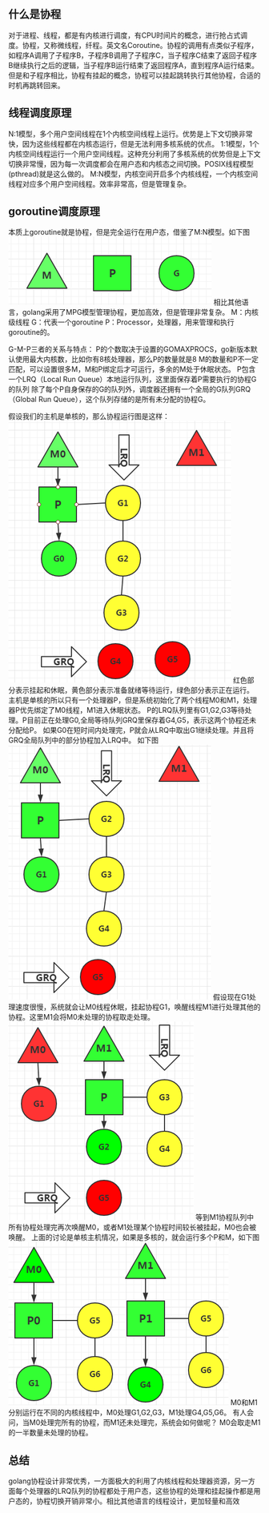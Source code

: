 ## 什么是协程

对于进程、线程，都是有内核进行调度，有CPU时间片的概念，进行抢占式调度。协程，又称微线程，纤程。英文名Coroutine。协程的调用有点类似子程序，如程序A调用了子程序B，子程序B调用了子程序C，当子程序C结束了返回子程序B继续执行之后的逻辑，当子程序B运行结束了返回程序A，直到程序A运行结束。但是和子程序相比，协程有挂起的概念，协程可以挂起跳转执行其他协程，合适的时机再跳转回来。

## 线程调度原理

N:1模型，多个用户空间线程在1个内核空间线程上运行。优势是上下文切换非常快，因为这些线程都在内核态运行，但是无法利用多核系统的优点。
1:1模型，1个内核空间线程运行一个用户空间线程。这种充分利用了多核系统的优势但是上下文切换非常慢，因为每一次调度都会在用户态和内核态之间切换。POSIX线程模型(pthread)就是这么做的。
M:N模型，内核空间开启多个内核线程，一个内核空间线程对应多个用户空间线程。效率非常高，但是管理复杂。

## goroutine调度原理

本质上goroutine就是协程，但是完全运行在用户态，借鉴了M:N模型。如下图
[![1.jpg](../source/img/1-16337470736671.jpg)](http://www.limerence2017.com/2019/11/05/golang17/1.jpg)
相比其他语言，golang采用了MPG模型管理协程，更加高效，但是管理非常复杂。
M：内核级线程
G：代表一个goroutine
P：Processor，处理器，用来管理和执行goroutine的。

G-M-P三者的关系与特点：
P的个数取决于设置的GOMAXPROCS，go新版本默认使用最大内核数，比如你有8核处理器，那么P的数量就是8
M的数量和P不一定匹配，可以设置很多M，M和P绑定后才可运行，多余的M处于休眠状态。
P包含一个LRQ（Local Run Queue）本地运行队列，这里面保存着P需要执行的协程G的队列
除了每个P自身保存的G的队列外，调度器还拥有一个全局的G队列GRQ（Global Run Queue），这个队列存储的是所有未分配的协程G。

假设我们的主机是单核的，那么协程运行图是这样：
[![2.jpg](../source/img/2-16337470736683.jpg)](http://www.limerence2017.com/2019/11/05/golang17/2.jpg)
红色部分表示挂起和休眠，黄色部分表示准备就绪等待运行，绿色部分表示正在运行。
主机是单核的所以只有一个处理器P，但是系统初始化了两个线程M0和M1，处理器P优先绑定了M0线程，M1进入休眠状态。
P的LRQ队列里有G1,G2,G3等待处理。P目前正在处理G0,全局等待队列GRQ里保存着G4,G5，表示这两个协程还未分配给P。
如果G0在短时间内处理完，P就会从LRQ中取出G1继续处理。并且将GRQ全局队列中的部分协程加入LRQ中。
如下图
[![3.jpg](../source/img/3-16337470736685.jpg)](http://www.limerence2017.com/2019/11/05/golang17/3.jpg)
假设现在G1处理速度很慢，系统就会让M0线程休眠，挂起协程G1，唤醒线程M1进行处理其他的协程。这里M1会将M0未处理的协程取走处理。
[![4.jpg](../source/img/4-16337470736687.jpg)](http://www.limerence2017.com/2019/11/05/golang17/4.jpg)
等到M1协程队列中所有协程处理完再次唤醒M0，或者M1处理某个协程时间较长被挂起，M0也会被唤醒。
上面的讨论是单核主机情况，如果是多核的，就会运行多个P和M，如下图
[![5.jpg](../source/img/5-16337470736689.jpg)](http://www.limerence2017.com/2019/11/05/golang17/5.jpg)
M0和M1分别运行在不同的内核线程中，M0处理G1,G2,G3，M1处理G4,G5,G6。
有人会问，当M0处理完所有的协程，而M1还未处理完，系统会如何做呢？
M0会取走M1的一半数量未处理的协程。

## 总结

golang协程设计非常优秀，一方面极大的利用了内核线程和处理器资源，另一方面每个处理器的LRQ队列的协程都处于用户态，这些协程的处理和挂起操作都是用户态的，协程切换开销非常小。相比其他语言的线程设计，更加轻量和高效